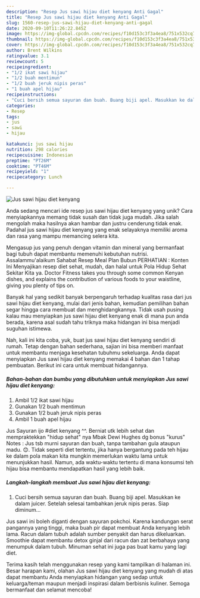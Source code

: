 ```yaml
---
description: "Resep Jus sawi hijau diet kenyang Anti Gagal"
title: "Resep Jus sawi hijau diet kenyang Anti Gagal"
slug: 1560-resep-jus-sawi-hijau-diet-kenyang-anti-gagal
date: 2020-09-10T11:26:22.845Z
image: https://img-global.cpcdn.com/recipes/f10d153c3f3a4ea8/751x532cq70/jus-sawi-hijau-diet-kenyang-foto-resep-utama.jpg
thumbnail: https://img-global.cpcdn.com/recipes/f10d153c3f3a4ea8/751x532cq70/jus-sawi-hijau-diet-kenyang-foto-resep-utama.jpg
cover: https://img-global.cpcdn.com/recipes/f10d153c3f3a4ea8/751x532cq70/jus-sawi-hijau-diet-kenyang-foto-resep-utama.jpg
author: Brent Wilkins
ratingvalue: 3.1
reviewcount: 5
recipeingredient:
- "1/2 ikat sawi hijau"
- "1/2 buah mentimun"
- "1/2 buah jeruk nipis peras"
- "1 buah apel hijau"
recipeinstructions:
- "Cuci bersih semua sayuran dan buah. Buang biji apel. Masukkan ke dalam juicer. Setelah selesai tambahkan jeruk nipis peras. Siap diminum..."
categories:
- Resep
tags:
- jus
- sawi
- hijau

katakunci: jus sawi hijau 
nutrition: 298 calories
recipecuisine: Indonesian
preptime: "PT26M"
cooktime: "PT46M"
recipeyield: "1"
recipecategory: Lunch

---
```



![Jus sawi hijau diet kenyang](https://img-global.cpcdn.com/recipes/f10d153c3f3a4ea8/751x532cq70/jus-sawi-hijau-diet-kenyang-foto-resep-utama.jpg)

Anda sedang mencari ide resep jus sawi hijau diet kenyang yang unik? Cara menyiapkannya memang tidak susah dan tidak juga mudah. Jika salah mengolah maka hasilnya akan hambar dan justru cenderung tidak enak. Padahal jus sawi hijau diet kenyang yang enak selayaknya memiliki aroma dan rasa yang mampu memancing selera kita.

Mengasup jus yang penuh dengan vitamin dan mineral yang bermanfaat bagi tubuh dapat membantu memenuhi kebutuhan nutrisi. Assalammu&#39;alaikum Sahabat Resep Meal Plan Bubun PERHATIAN : Konten Ini Menyajikan resep diet sehat, mudah, dan halal untuk Pola Hidup Sehat Sekitar Kita ya. Doctor Fitness takes you through some common Kenyan dishes, and explains the contribution of various foods to your waistline, giving you plenty of tips on.

Banyak hal yang sedikit banyak berpengaruh terhadap kualitas rasa dari jus sawi hijau diet kenyang, mulai dari jenis bahan, kemudian pemilihan bahan segar hingga cara membuat dan menghidangkannya. Tidak usah pusing kalau mau menyiapkan jus sawi hijau diet kenyang enak di mana pun anda berada, karena asal sudah tahu triknya maka hidangan ini bisa menjadi suguhan istimewa.


Nah, kali ini kita coba, yuk, buat jus sawi hijau diet kenyang sendiri di rumah. Tetap dengan bahan sederhana, sajian ini bisa memberi manfaat untuk membantu menjaga kesehatan tubuhmu sekeluarga. Anda dapat menyiapkan Jus sawi hijau diet kenyang memakai 4 bahan dan 1 tahap pembuatan. Berikut ini cara untuk membuat hidangannya.

<!--inarticleads1-->

##### Bahan-bahan dan bumbu yang dibutuhkan untuk menyiapkan Jus sawi hijau diet kenyang:

1. Ambil 1/2 ikat sawi hijau
1. Gunakan 1/2 buah mentimun
1. Gunakan 1/2 buah jeruk nipis peras
1. Ambil 1 buah apel hijau


Jus Sayuran ijo #diet kenyang ^^. Berniat utk lebih sehat dan mempraktekkan &#34;hidup sehat&#34; nya Mbak Dewi Hughes dg bonus &#34;kurus&#34; Notes : Jus tsb murni sayuran dan buah, tanpa tambahan gula ataupun madu. 😊. Tidak seperti diet tertentu, jika hanya bergantung pada teh hijau ke dalam pola makan kita mungkin memerlukan waktu lama untuk menunjukkan hasil. Namun, ada waktu-waktu tertentu di mana konsumsi teh hijau bisa membantu mendapatkan hasil yang lebih baik. 

<!--inarticleads2-->

##### Langkah-langkah membuat Jus sawi hijau diet kenyang:

1. Cuci bersih semua sayuran dan buah. Buang biji apel. Masukkan ke dalam juicer. Setelah selesai tambahkan jeruk nipis peras. Siap diminum...


Jus sawi ini boleh diganti dengan sayuran pokchoi. Karena kandungan serat pangannya yang tinggi, maka buah pir dapat membuat Anda kenyang lebih lama. Racun dalam tubuh adalah sumber penyakit dan harus dikeluarkan. Smoothie dapat membantu detox ginjal dari racun dan zat berbahaya yang menumpuk dalam tubuh. Minuman sehat ini juga pas buat kamu yang lagi diet. 

Terima kasih telah menggunakan resep yang kami tampilkan di halaman ini. Besar harapan kami, olahan Jus sawi hijau diet kenyang yang mudah di atas dapat membantu Anda menyiapkan hidangan yang sedap untuk keluarga/teman maupun menjadi inspirasi dalam berbisnis kuliner. Semoga bermanfaat dan selamat mencoba!
